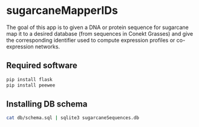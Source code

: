 # sugarcaneMapperIDs

The goal of this app is to given a DNA or protein sequence for sugarcane map it to a desired database (from sequences in Conekt Grasses) and give the corresponding identifier used to compute expression profiles or co-expression networks.

## Required software

```bash
pip install flask
pip install peewee
```

## Installing DB schema

```bash
cat db/schema.sql | sqlite3 sugarcaneSequences.db
```
